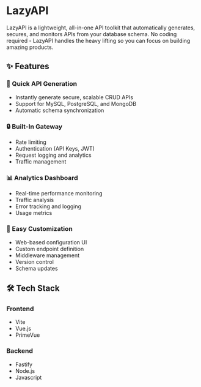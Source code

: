 # LazyAPI

LazyAPI is a lightweight, all-in-one API toolkit that automatically generates, secures, and monitors APIs from your database schema. No coding required - LazyAPI handles the heavy lifting so you can focus on building amazing products.

## ✨ Features

### 🚀 Quick API Generation
- Instantly generate secure, scalable CRUD APIs
- Support for MySQL, PostgreSQL, and MongoDB
- Automatic schema synchronization

### 🔒 Built-In Gateway
- Rate limiting
- Authentication (API Keys, JWT)
- Request logging and analytics
- Traffic management

### 📊 Analytics Dashboard
- Real-time performance monitoring
- Traffic analysis
- Error tracking and logging
- Usage metrics

### 🎨 Easy Customization
- Web-based configuration UI
- Custom endpoint definition
- Middleware management
- Version control
- Schema updates

## 🛠️ Tech Stack

### Frontend
- Vite
- Vue.js
- PrimeVue

### Backend
- Fastify
- Node.js
- Javascript